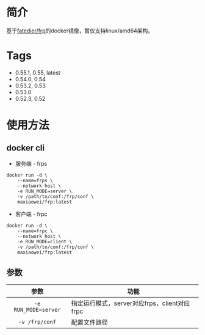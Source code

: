 # 简介

基于[fatedier/frp](https://github.com/fatedier/frp)的docker镜像，暂仅支持linux/amd64架构。

# Tags
- 0.55.1, 0.55, latest
- 0.54.0, 0.54
- 0.53.2, 0.53
- 0.53.0
- 0.52.3, 0.52

# 使用方法

## docker cli

- 服务端 - frps

```shell
docker run -d \
    --name=frps \
    --network host \
    -e RUN_MODE=server \
    -v /path/to/conf:/frp/conf \
    maxiaowei/frp:latest
```

- 客户端 - frpc

```shell
docker run -d \
    --name=frpc \
    --network host \
    -e RUN_MODE=client \
    -v /path/to/conf:/frp/conf \
    maxiaowei/frp:latest
```

## 参数

| 参数                   | 功能                               |
|:--------------------:| -------------------------------- |
| `-e RUN_MODE=server` | 指定运行模式，server对应frps，client对应frpc |
| `-v /frp/conf`       | 配置文件路径                           |
